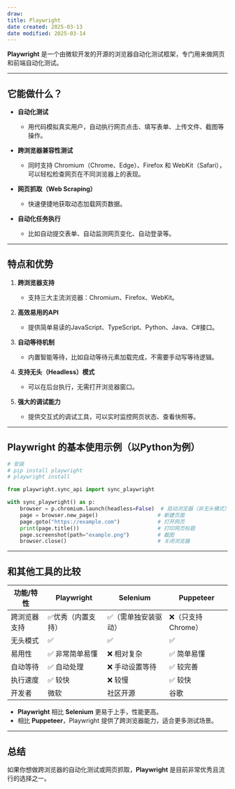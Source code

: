 ```yaml
---
draw:
title: Playwright
date created: 2025-03-13
date modified: 2025-03-14
---
```


**Playwright** 是一个由微软开发的开源的浏览器自动化测试框架，专门用来做网页和前端自动化测试。

---

## 它能做什么？

- **自动化测试**
    
    - 用代码模拟真实用户，自动执行网页点击、填写表单、上传文件、截图等操作。
- **跨浏览器兼容性测试**
    
    - 同时支持 Chromium（Chrome、Edge）、Firefox 和 WebKit（Safari），可以轻松检查网页在不同浏览器上的表现。
- **网页抓取（Web Scraping）**
    
    - 快速便捷地获取动态加载网页数据。
- **自动化任务执行**
    
    - 比如自动提交表单、自动监测网页变化、自动登录等。

---

## 特点和优势

1. **跨浏览器支持**
    
    - 支持三大主流浏览器：Chromium、Firefox、WebKit。
2. **高效易用的API**
    
    - 提供简单易读的JavaScript、TypeScript、Python、Java、C#接口。
3. **自动等待机制**
    
    - 内置智能等待，比如自动等待元素加载完成，不需要手动写等待逻辑。
4. **支持无头（Headless）模式**
    
    - 可以在后台执行，无需打开浏览器窗口。
5. **强大的调试能力**
    
    - 提供交互式的调试工具，可以实时监控网页状态、查看快照等。

---

## Playwright 的基本使用示例（以Python为例）

```python
# 安装
# pip install playwright
# playwright install

from playwright.sync_api import sync_playwright

with sync_playwright() as p:
    browser = p.chromium.launch(headless=False)  # 启动浏览器（非无头模式）
    page = browser.new_page()                   # 新建页面
    page.goto("https://example.com")            # 打开网页
    print(page.title())                         # 打印网页标题
    page.screenshot(path="example.png")         # 截图
    browser.close()                             # 关闭浏览器
```

---

## 和其他工具的比较

|功能/特性|Playwright|Selenium|Puppeteer|
|---|---|---|---|
|跨浏览器支持|✅优秀（内置支持）|✅（需单独安装驱动）|❌（只支持Chrome）|
|无头模式|✅|✅|✅|
|易用性|✅ 非常简单易懂|❌ 相对复杂|✅ 简单易懂|
|自动等待|✅ 自动处理|❌ 手动设置等待|✅ 较完善|
|执行速度|✅ 较快|❌ 较慢|✅ 较快|
|开发者|微软|社区开源|谷歌|

- **Playwright** 相比 **Selenium** 更易于上手，性能更高。
- 相比 **Puppeteer**，Playwright 提供了跨浏览器能力，适合更多测试场景。

---

## 总结

如果你想做跨浏览器的自动化测试或网页抓取，**Playwright** 是目前非常优秀且流行的选择之一。
